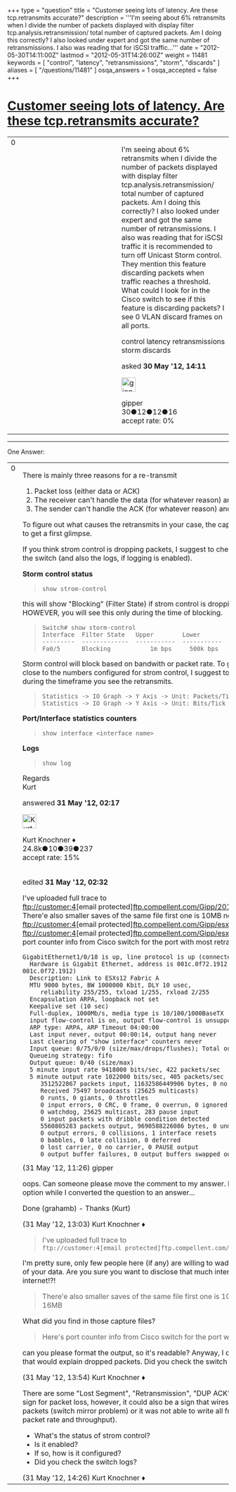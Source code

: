 +++
type = "question"
title = "Customer seeing lots of latency. Are these tcp.retransmits accurate?"
description = '''I&#x27;m seeing about 6% retransmits when I divide the number of packets displayed with display filter tcp.analysis.retransmission/ total number of captured packets. Am I doing this correctly? I also looked under expert and got the same number of retransmissions. I also was reading that for iSCSI traffic...'''
date = "2012-05-30T14:11:00Z"
lastmod = "2012-05-31T14:26:00Z"
weight = 11481
keywords = [ "control", "latency", "retransmissions", "storm", "discards" ]
aliases = [ "/questions/11481" ]
osqa_answers = 1
osqa_accepted = false
+++

<div class="headNormal">

# [Customer seeing lots of latency. Are these tcp.retransmits accurate?](/questions/11481/customer-seeing-lots-of-latency-are-these-tcpretransmits-accurate)

</div>

<div id="main-body">

<div id="askform">

<table id="question-table" style="width:100%;"><colgroup><col style="width: 50%" /><col style="width: 50%" /></colgroup><tbody><tr class="odd"><td style="width: 30px; vertical-align: top"><div class="vote-buttons"><span id="post-11481-upvote" class="ajax-command post-vote up" rel="nofollow" title="I like this post (click again to cancel)"> </span><div id="post-11481-score" class="post-score" title="current number of votes">0</div><span id="post-11481-downvote" class="ajax-command post-vote down" rel="nofollow" title="I dont like this post (click again to cancel)"> </span> <span id="favorite-mark" class="ajax-command favorite-mark" rel="nofollow" title="mark/unmark this question as favorite (click again to cancel)"> </span><div id="favorite-count" class="favorite-count"></div></div></td><td><div id="item-right"><div class="question-body"><p>I'm seeing about 6% retransmits when I divide the number of packets displayed with display filter tcp.analysis.retransmission/ total number of captured packets. Am I doing this correctly? I also looked under expert and got the same number of retransmissions. I also was reading that for iSCSI traffic it is recommended to turn off Unicast Storm control. They mention this feature discarding packets when traffic reaches a threshold. What could I look for in the Cisco switch to see if this feature is discarding packets? I see 0 VLAN discard frames on all ports.</p></div><div id="question-tags" class="tags-container tags"><span class="post-tag tag-link-control" rel="tag" title="see questions tagged &#39;control&#39;">control</span> <span class="post-tag tag-link-latency" rel="tag" title="see questions tagged &#39;latency&#39;">latency</span> <span class="post-tag tag-link-retransmissions" rel="tag" title="see questions tagged &#39;retransmissions&#39;">retransmissions</span> <span class="post-tag tag-link-storm" rel="tag" title="see questions tagged &#39;storm&#39;">storm</span> <span class="post-tag tag-link-discards" rel="tag" title="see questions tagged &#39;discards&#39;">discards</span></div><div id="question-controls" class="post-controls"></div><div class="post-update-info-container"><div class="post-update-info post-update-info-user"><p>asked <strong>30 May '12, 14:11</strong></p><img src="https://secure.gravatar.com/avatar/a472d068843eefd8a4ef69c4f94e4160?s=32&amp;d=identicon&amp;r=g" class="gravatar" width="32" height="32" alt="gipper&#39;s gravatar image" /><p><span>gipper</span><br />
<span class="score" title="30 reputation points">30</span><span title="12 badges"><span class="badge1">●</span><span class="badgecount">12</span></span><span title="12 badges"><span class="silver">●</span><span class="badgecount">12</span></span><span title="16 badges"><span class="bronze">●</span><span class="badgecount">16</span></span><br />
<span class="accept_rate" title="Rate of the user&#39;s accepted answers">accept rate:</span> <span title="gipper has no accepted answers">0%</span></p></div></div><div id="comments-container-11481" class="comments-container"></div><div id="comment-tools-11481" class="comment-tools"></div><div class="clear"></div><div id="comment-11481-form-container" class="comment-form-container"></div><div class="clear"></div></div></td></tr></tbody></table>

------------------------------------------------------------------------

<div class="tabBar">

<span id="sort-top"></span>

<div class="headQuestions">

One Answer:

</div>

</div>

<span id="11486"></span>

<div id="answer-container-11486" class="answer">

<table style="width:100%;"><colgroup><col style="width: 50%" /><col style="width: 50%" /></colgroup><tbody><tr class="odd"><td style="width: 30px; vertical-align: top"><div class="vote-buttons"><span id="post-11486-upvote" class="ajax-command post-vote up" rel="nofollow" title="I like this post (click again to cancel)"> </span><div id="post-11486-score" class="post-score" title="current number of votes">0</div><span id="post-11486-downvote" class="ajax-command post-vote down" rel="nofollow" title="I dont like this post (click again to cancel)"> </span></div></td><td><div class="item-right"><div class="answer-body"><p>There is mainly three reasons for a re-transmit</p><ol><li>Packet loss (either data or ACK)</li><li>The receiver can't handle the data (for whatever reason) and does not ACK it</li><li>The sender can't handle the ACK (for whatever reason) and then retransmits</li></ol><p>To figure out what causes the retransmits in your case, the capture file would help to get a first glimpse.</p><p>If you think strom control is dropping packets, I suggest to check the counters on the switch (and also the logs, if logging is enabled).</p><p><strong>Storm control status</strong></p><blockquote><p><code>show strom-control</code></p></blockquote><p>this will show "Blocking" (Filter State) if strom control is dropping packets. HOWEVER, you will see this only during the time of blocking.</p><blockquote><p><code>Switch# show storm-control</code><br />
<code>Interface  Filter State   Upper        Lower        Current</code><br />
<code>---------  -------------  -----------  -----------  ----------</code><br />
<code>Fa0/5      Blocking           1m bps     500k bps    2.08m bps</code><br />
</p></blockquote><p>Storm control will block based on bandwith or packet rate. To get an idea if you get close to the numbers configured for strom control, I suggest to look at the IO Graphs during the timeframe you see the retransmits.</p><blockquote><p><code>Statistics -&gt; IO Graph -&gt; Y Axis -&gt; Unit: Packets/Tick</code><br />
<code>Statistics -&gt; IO Graph -&gt; Y Axis -&gt; Unit: Bits/Tick</code><br />
</p></blockquote><p><strong>Port/Interface statistics counters</strong></p><blockquote><p><code>show interface &lt;interface name&gt;</code></p></blockquote><p><strong>Logs</strong><br />
</p><blockquote><p><code>show log</code></p></blockquote><p>Regards<br />
Kurt</p></div><div class="answer-controls post-controls"></div><div class="post-update-info-container"><div class="post-update-info post-update-info-user"><p>answered <strong>31 May '12, 02:17</strong></p><img src="https://secure.gravatar.com/avatar/23b7bf5b13bc2c98b2e8aa9869ca5d75?s=32&amp;d=identicon&amp;r=g" class="gravatar" width="32" height="32" alt="Kurt%20Knochner&#39;s gravatar image" /><p><span>Kurt Knochner ♦</span><br />
<span class="score" title="24767 reputation points"><span>24.8k</span></span><span title="10 badges"><span class="badge1">●</span><span class="badgecount">10</span></span><span title="39 badges"><span class="silver">●</span><span class="badgecount">39</span></span><span title="237 badges"><span class="bronze">●</span><span class="badgecount">237</span></span><br />
<span class="accept_rate" title="Rate of the user&#39;s accepted answers">accept rate:</span> <span title="Kurt Knochner has 344 accepted answers">15%</span> </br></br></p></div><div class="post-update-info post-update-info-edited"><p><span> edited <strong>31 May '12, 02:32</strong> </span></p></div></div><div id="comments-container-11486" class="comments-container"><span id="11504"></span><div id="comment-11504" class="comment"><div id="post-11504-score" class="comment-score"></div><div class="comment-text"><p>I've uploaded full trace to <a href="ftp://customer:4">ftp://customer:4</a><span class="__cf_email__" data-cfemail="2d4c595f485965586d">[email protected]</span><a href="http://ftp.compellent.com/Gipp/20120530_1.pcap">ftp.compellent.com/Gipp/20120530_1.pcap</a> There'e also smaller saves of the same file first one is 10MB next one is 16MB <a href="ftp://customer:4">ftp://customer:4</a><span class="__cf_email__" data-cfemail="a6c7d2d4c3d2eed3e6">[email protected]</span><a href="http://ftp.compellent.com/Gipp/esxserver3.cap">ftp.compellent.com/Gipp/esxserver3.cap</a> <a href="ftp://customer:4">ftp://customer:4</a><span class="__cf_email__" data-cfemail="3d5c494f584975487d">[email protected]</span><a href="http://ftp.compellent.com/Gipp/esxserver4.cap">ftp.compellent.com/Gipp/esxserver4.cap</a> Here's port counter info from Cisco switch for the port with most retrans</p><pre><code>GigabitEthernet1/0/18 is up, line protocol is up (connected) 
  Hardware is Gigabit Ethernet, address is 001c.0f72.1912 (bia 001c.0f72.1912)
  Description: Link to ESXs12 Fabric A
  MTU 9000 bytes, BW 1000000 Kbit, DLY 10 usec, 
     reliability 255/255, txload 1/255, rxload 2/255
  Encapsulation ARPA, loopback not set
  Keepalive set (10 sec)
  Full-duplex, 1000Mb/s, media type is 10/100/1000BaseTX
  input flow-control is on, output flow-control is unsupported 
  ARP type: ARPA, ARP Timeout 04:00:00
  Last input never, output 00:00:14, output hang never
  Last clearing of &quot;show interface&quot; counters never
  Input queue: 0/75/0/0 (size/max/drops/flushes); Total output drops: 1351633
  Queueing strategy: fifo
  Output queue: 0/40 (size/max)
  5 minute input rate 9418000 bits/sec, 422 packets/sec
  5 minute output rate 1022000 bits/sec, 405 packets/sec
     3512522867 packets input, 11632586449906 bytes, 0 no buffer
     Received 75497 broadcasts (25625 multicasts)
     0 runts, 0 giants, 0 throttles
     0 input errors, 0 CRC, 0 frame, 0 overrun, 0 ignored
     0 watchdog, 25625 multicast, 283 pause input
     0 input packets with dribble condition detected
     5560805283 packets output, 9690588226086 bytes, 0 underruns
     0 output errors, 0 collisions, 1 interface resets
     0 babbles, 0 late collision, 0 deferred
     0 lost carrier, 0 no carrier, 0 PAUSE output
     0 output buffer failures, 0 output buffers swapped out</code></pre></div><div id="comment-11504-info" class="comment-info"><span class="comment-age">(31 May '12, 11:26)</span> <span class="comment-user userinfo">gipper</span></div></div><span id="11507"></span><div id="comment-11507" class="comment"><div id="post-11507-score" class="comment-score"></div><div class="comment-text"><p>oops. Can someone please move the comment to my answer. I picked the wrong option while I converted the question to an answer...</p><p>Done (grahamb) - Thanks (Kurt)</p></div><div id="comment-11507-info" class="comment-info"><span class="comment-age">(31 May '12, 13:03)</span> <span class="comment-user userinfo">Kurt Knochner ♦</span></div></div><span id="11508"></span><div id="comment-11508" class="comment"><div id="post-11508-score" class="comment-score"></div><div class="comment-text"><blockquote><p>I've uploaded full trace to <code>ftp://customer:4[email protected]ftp.compellent.com/Gipp/20120530_1.pcap</code><br />
</p></blockquote><p>I'm pretty sure, only few people here (if any) are willing to wade through 1,4 GByte of your data. Are you sure you want to disclose that much internal data on the internet!?!</p><blockquote><p>There'e also smaller saves of the same file first one is 10MB next one is 16MB</p></blockquote><p>What did you find in those capture files?</p><blockquote><p>Here's port counter info from Cisco switch for the port with most retrans</p></blockquote><p>can you please format the output, so it's readable? Anyway, I don't see any problem that would explain dropped packets. Did you check the switch logs?</p></div><div id="comment-11508-info" class="comment-info"><span class="comment-age">(31 May '12, 13:54)</span> <span class="comment-user userinfo">Kurt Knochner ♦</span></div></div><span id="11509"></span><div id="comment-11509" class="comment"><div id="post-11509-score" class="comment-score"></div><div class="comment-text"><p>There are some "Lost Segment", "Retransmission", "DUP ACK", etc. That could be a sign for packet loss, however, it could also be a sign that wireshark did not see all packets (switch mirror problem) or it was not able to write all frames to disk (high packet rate and throughput).</p><ul><li>What's the status of strom control?<br />
</li><li>Is it enabled?<br />
</li><li>If so, how is it configured?<br />
</li><li>Did you check the switch logs?</li></ul></div><div id="comment-11509-info" class="comment-info"><span class="comment-age">(31 May '12, 14:26)</span> <span class="comment-user userinfo">Kurt Knochner ♦</span></div></div></div><div id="comment-tools-11486" class="comment-tools"></div><div class="clear"></div><div id="comment-11486-form-container" class="comment-form-container"></div><div class="clear"></div></div></td></tr></tbody></table>

</div>

<div class="paginator-container-left">

</div>

</div>

</div>

